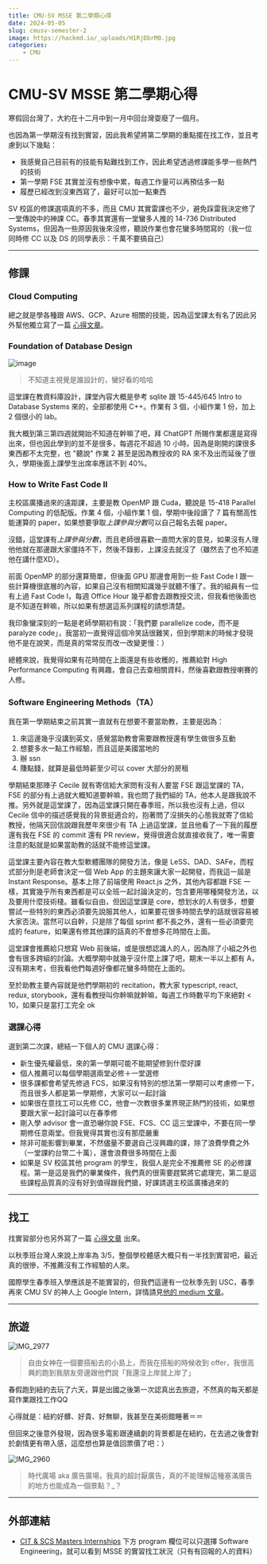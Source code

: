 ```yaml
---
title: CMU-SV MSSE 第二學期心得
date: 2024-05-05
slug: cmusv-semester-2
image: https://hackmd.io/_uploads/H1RjDbrM0.jpg
categories:
    - CMU
---
```


# CMU-SV MSSE 第二學期心得

寒假回台灣了，大約在十二月中到一月中回台灣耍廢了一個月。

也因為第一學期沒有找到實習，因此我希望將第二學期的重點擺在找工作，並且考慮到以下幾點：

- 我感覺自己目前有的技能有點難找到工作，因此希望透過修課能多學一些熱門的技術
- 第一學期 FSE 其實並沒有想像中累，每週工作量可以再預估多一點
- 履歷已經改到沒東西寫了，最好可以加一點東西

SV 校區的修課選項真的不多，而且 CMU 其實雷課也不少，避免踩雷我決定修了一堂傳說中的神課 CC。春季其實還有一堂蠻多人推的 14-736 Distributed Systems，但因為一些原因我後來沒修，聽說作業也會花蠻多時間寫的（我一位同時修 CC 以及 DS 的同學表示：千萬不要搞自己）

---

## 修課

### Cloud Computing

總之就是學各種跟 AWS、GCP、Azure 相關的技能，因為這堂課太有名了因此另外幫他獨立寫了一篇 [心得文章](https://blog.kuouu.tw/p/cmucc/)。

### Foundation of Database Design

![image](https://hackmd.io/_uploads/HkM2pa4zR.png)

> 不知道主視覺是誰設計的，蠻好看的哈哈

這堂課在教資料庫設計，課堂內容大概是參考 sqlite 跟 15-445/645 Intro to Database Systems 來的，全部都使用 C++。作業有 3 個，小組作業 1 份，加上 2 個很小的 lab。

我大概到第三第四週就開始不知道在幹嘛了吧，拜 ChatGPT 所賜作業都還是寫得出來，但也因此學到的並不是很多，每週花不超過 10 小時。因為是剛開的課很多東西都不太完整，也 "聽說" 作業 2 甚至是因為教授收的 RA 來不及出而延後了很久，學期後面上課學生出席率應該不到 40%。

### How to Write Fast Code II

主校區廣播過來的遠距課，主要是教 OpenMP 跟 Cuda，聽說是 15-418 Parallel Computing 的低配版。作業 4 個，小組作業 1 個，學期中後段讀了 7 篇有關高性能運算的 paper，如果想要爭取*上課參與分數*可以自己報名去報 paper。

沒錯，這堂課有*上課參與分數*，而且老師很喜歡一直問大家的意見，如果沒有人理他他就在那邊跟大家僵持不下，然後不錄影，上課沒去就沒了（雖然去了也不知道他在講什麼XD）。

前面 OpenMP 的部分還算簡單，但後面 GPU 那邊會用到一些 Fast Code I 跟一些計算機很底層的內容，如果自己沒有相關知識幾乎就聽不懂了。我的組員有一位有上過 Fast Code I，每週 Office Hour 幾乎都會去跟教授交流，但我看他後面也是不知道在幹嘛，所以如果有想選這系列課程的請想清楚。

我印象蠻深刻的一點是老師學期初有說：「我們要 parallelize code，而不是 paralyze code」，我當初一直覺得這個冷笑話很難笑，但到學期末的時候才發現他不是在說笑，而是真的常常反而改一改變更慢：）

總體來說，我覺得如果有花時間在上面還是有些收穫的，推薦給對 High Performance Computing 有興趣，會自己去查相關資料，然後喜歡跟教授喇賽的人修。

### Software Engineering Methods（TA）

我在第一學期結束之前其實一直就有在想要不要當助教，主要是因為：

1. 來這邊幾乎沒講到英文，感覺當助教會需要跟教授還有學生做很多互動 
2. 想要多水一點工作經驗，而且這是美國當地的 
3. 辦 ssn 
4. 賺點錢，就算是最低時薪至少可以 cover 大部分的房租

學期結束那陣子 Cecile 就有寄信給大家問有沒有人要當 FSE 跟這堂課的 TA，FSE 的部分有上過就大概知道要幹嘛，我也問了我們組的 TA，他本人是跟我說不推。另外就是這堂課了，因為這堂課只開在春季班，所以我也沒有上過，但以 Cecile 信中的描述感覺我的背景挺適合的，抱著問了沒損失的心態我就寄了信給教授，他隔天回信說跟我歷年來很少有 TA 上過這堂課，並且他看了一下我的履歷還有我在 FSE 的 commit 還有 PR review，覺得很適合就直接收我了，唯一需要注意的點就是如果當助教的話就不能修這堂課。

這堂課主要內容在教大型軟體團隊的開發方法，像是 LeSS、DAD、SAFe，而程式部分則是老師會決定一個 Web App 的主題來讓大家一起開發，而我這一屆是 Instant Response。基本上除了前端使用 React.js 之外，其他內容都跟 FSE 一樣，其實幾乎所有東西都是可以全班一起討論決定的，包含要用哪種開發方法，以及要用什麼技術棧。雖看似自由，但因這堂課是 core，想划水的人有很多，想要嘗試一些特別的東西必須要先說服其他人，如果要花很多時間去學的話就很容易被大家否決。當然可以自幹，只是除了每個 sprint 都不長之外，還有一些必須要完成的 feature，如果還有修其他課的話真的不會想多花時間在上面。

這堂課會推薦給只想寫 Web 前後端，或是很想認識人的人，因為除了小組之外也會有很多跨組的討論。大概學期中就幾乎沒什麼上課了吧，期末一半以上都有 A，沒有期末考，但我看他們每週好像都花蠻多時間在上面的。

至於助教主要內容就是他們學期初的 recitation，教大家 typescript, react, redux, storybook，還有看教授叫你幹嘛就幹嘛，每週工作時數平均下來絕對 < 10，如果只是當打工完全 ok

### 選課心得

選到第二次課，總結一下個人的 CMU 選課心得：

- 新生優先權最低，來的第一學期可能不能期望修到什麼好課
- 個人推薦可以每個學期選兩堂必修＋一堂選修
- 很多課都會希望先修過 FCS，如果沒有特別的想法第一學期可以考慮修一下，而且很多人都是第一學期修，大家可以一起討論
- 如果很在意找工可以先修 CC，他會一次教很多業界現正熱門的技術，如果想要跟大家一起討論可以在春季修
- 剛入學 advisor 會一直恐嚇你說 FSE、FCS、CC 這三堂課中，不要在同一學期修任意兩堂。但我覺得其實也沒有那麼嚴重
- 除非可能影響到畢業，不然儘量不要選自己沒興趣的課，除了浪費學費之外（一堂課約台幣二十萬），還會浪費很多時間在上面
- 如果是 SV 校區其他 program 的學生，我個人是完全不推薦修 SE 的必修課程。第一是這是我們的畢業條件，我們真的很需要趕緊將它處理完，第二是這些課程品質真的沒有好到值得跟我們搶，好課請選主校區廣播過來的

---

## 找工

找實習部分也另外寫了一篇 [心得文章](https://blog.kuouu.tw/p/2023-fall-swe-intern/) 出來。

以秋季班台灣人來說上岸率為 3/5，整個學校體感大概只有一半找到實習吧，最近真的很慘，不推薦沒有工作經驗的人來。

國際學生春季班入學應該是不能實習的，但我們這邊有一位秋季先到 USC，春季再來 CMU SV 的神人上 Google Intern，詳情請見[他的 medium 文章](https://medium.com/@jhan1998/summer-2024-intern-summary-b6ab14d0c253)。

---

## 旅遊

![IMG_2977](https://hackmd.io/_uploads/rymt4WBzC.jpg)

> 自由女神在一個要搭船去的小島上，而我在搭船的時候收到 offer，我很高興的跑到我朋友旁邊跟他們說「我還沒上岸就上岸了」

春假跑到紐約去玩了六天，算是出國之後第一次認真出去旅遊，不然真的每天都是寫作業跟找工作QQ

心得就是：紐約好髒、好貴、好無聊，我甚至在美術館睡著＝＝

但回來之後意外發現，因為很多電影跟連續劇的背景都是在紐約，在去過之後會對於劇情更有帶入感，這麼想也算是值回票價了吧：）

![IMG_2960](https://hackmd.io/_uploads/HkpKIbHzC.jpg)

> 時代廣場 aka 廣告廣場，我真的超討厭廣告，真的不能理解這種塞滿廣告的地方也能成為一個景點？_？

---

## 外部連結

- [CIT & SCS Masters Internships](https://www.cmu.edu/career/outcomes/masters-internship-dashboard.html) 下方 program 欄位可以只選擇 Software Engineering，就可以看到 MSSE 的實習找工狀況（只有有回報的人的資料）